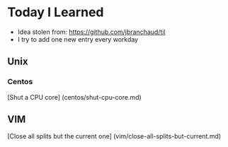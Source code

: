 # Today I Learned

* Idea stolen from: https://github.com/jbranchaud/til
* I try to add one new entry every workday

## Unix

### Centos

[Shut a CPU core] (centos/shut-cpu-core.md)


## VIM
[Close all splits but the current one] (vim/close-all-splits-but-current.md)


